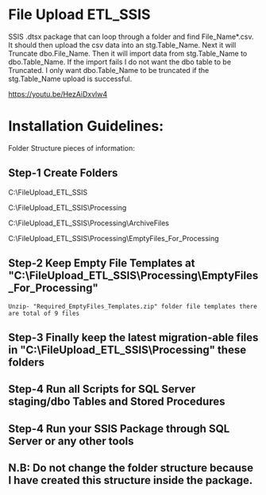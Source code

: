 # File Upload ETL_SSIS

SSIS .dtsx package that can loop through a folder and find File_Name*.csv. It should then upload the csv data into an stg.Table_Name. Next it will Truncate dbo.File_Name. Then it will import data from stg.Table_Name to dbo.Table_Name. If the import fails I do not want the dbo table to be Truncated. I only want dbo.Table_Name to be truncated if the stg.Table_Name upload is successful.

https://youtu.be/HezAiDxvlw4


# Installation Guidelines:

Folder Structure pieces of information:

## Step-1 Create Folders 
  C:\FileUpload_ETL_SSIS
  
  C:\FileUpload_ETL_SSIS\Processing
  
  C:\FileUpload_ETL_SSIS\Processing\ArchiveFiles
  
  C:\FileUpload_ETL_SSIS\Processing\EmptyFiles_For_Processing

## Step-2 Keep Empty File Templates at "C:\FileUpload_ETL_SSIS\Processing\EmptyFiles_For_Processing"
	Unzip- "Required_EmptyFiles_Templates.zip" folder file templates there are total of 9 files

## Step-3 Finally keep the latest migration-able files in "C:\FileUpload_ETL_SSIS\Processing" these folders

## Step-4 Run all Scripts for SQL Server staging/dbo Tables and Stored Procedures

## Step-4 Run your SSIS Package through SQL Server or any other tools


## N.B: Do not change the folder structure because I have created this structure inside the package.
